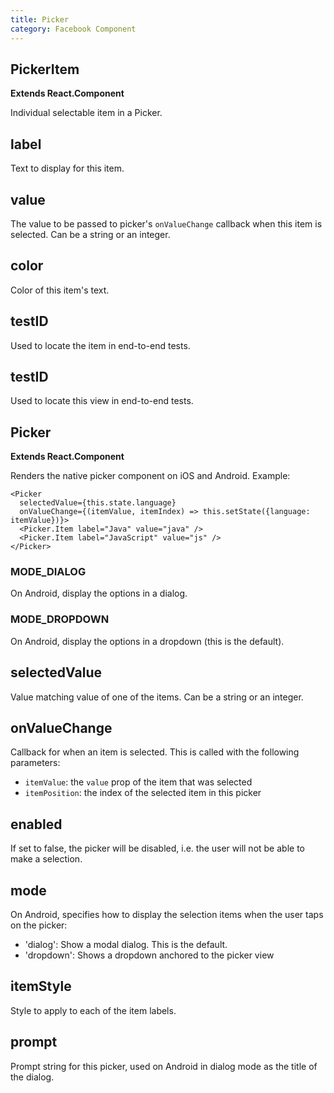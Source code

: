 ```yaml
---
title: Picker
category: Facebook Component
---
```

<!-- Generated by documentation.js. Update this documentation by updating the source code. -->

## PickerItem

**Extends React.Component**

Individual selectable item in a Picker.

## label

Text to display for this item.

## value

The value to be passed to picker's `onValueChange` callback when
this item is selected. Can be a string or an integer.

## color

Color of this item's text.

## testID

Used to locate the item in end-to-end tests.

## testID

Used to locate this view in end-to-end tests.

## Picker

**Extends React.Component**

Renders the native picker component on iOS and Android. Example:

    <Picker
      selectedValue={this.state.language}
      onValueChange={(itemValue, itemIndex) => this.setState({language: itemValue})}>
      <Picker.Item label="Java" value="java" />
      <Picker.Item label="JavaScript" value="js" />
    </Picker>

### MODE_DIALOG

On Android, display the options in a dialog.

### MODE_DROPDOWN

On Android, display the options in a dropdown (this is the default).

## selectedValue

Value matching value of one of the items. Can be a string or an integer.

## onValueChange

Callback for when an item is selected. This is called with the following parameters:

-   `itemValue`: the `value` prop of the item that was selected
-   `itemPosition`: the index of the selected item in this picker

## enabled

If set to false, the picker will be disabled, i.e. the user will not be able to make a
selection.

## mode

On Android, specifies how to display the selection items when the user taps on the picker:

-   'dialog': Show a modal dialog. This is the default.
-   'dropdown': Shows a dropdown anchored to the picker view

## itemStyle

Style to apply to each of the item labels.

## prompt

Prompt string for this picker, used on Android in dialog mode as the title of the dialog.
